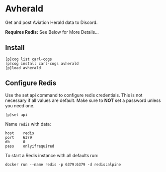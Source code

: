 # Avherald

Get and post Aviation Herald data to Discord.

**Requires Redis:** See Below for More Details...

## Install

```text
[p]cog list carl-cogs
[p]cog install carl-cogs avherald
[p]load avherald
```

## Configure Redis

Use the set api command to configure redis credentials.
This is not necessary if all values are default.
Make sure to **NOT** set a password unless you need one.

```text
[p]set api
```

Name `redis` with data:
```text
host    redis
port    6379
db      0
pass    onlyifrequired
```

To start a Redis instance with all defaults run:
```text
docker run --name redis -p 6379:6379 -d redis:alpine
```
